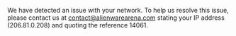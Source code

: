 We have detected an issue with your network. To help us resolve this issue, please contact us at contact@alienwarearena.com stating your IP address (206.81.0.208) and quoting the reference 14061.